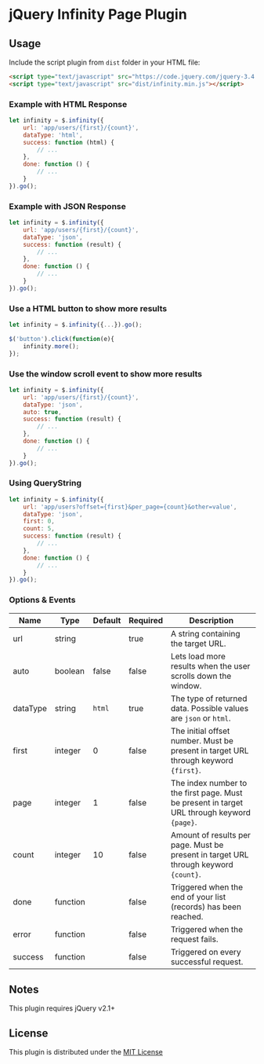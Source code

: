 # jQuery Infinity Page Plugin

## Usage

Include the script plugin from `dist` folder in your HTML file: 

```html
<script type="text/javascript" src="https://code.jquery.com/jquery-3.4.1.min.js"></script>
<script type="text/javascript" src="dist/infinity.min.js"></script>
```

### Example with HTML Response

```js
let infinity = $.infinity({
    url: 'app/users/{first}/{count}',
    dataType: 'html',
    success: function (html) {
        // ...
    },
    done: function () {
        // ...
    }
}).go();
```

### Example with JSON Response

```js
let infinity = $.infinity({
    url: 'app/users/{first}/{count}',
    dataType: 'json',
    success: function (result) {
        // ...
    },
    done: function () {
        // ...
    }
}).go();
```

### Use a HTML button to show more results

```js
let infinity = $.infinity({...}).go();

$('button').click(function(e){
    infinity.more();
});
```

### Use the window scroll event to show more results

```js
let infinity = $.infinity({
    url: 'app/users/{first}/{count}',
    dataType: 'json',
    auto: true,
    success: function (result) {
        // ...
    },
    done: function () {
        // ...
    }
}).go();
```

### Using QueryString

```js
let infinity = $.infinity({
    url: 'app/users?offset={first}&per_page={count}&other=value',
    dataType: 'json',
    first: 0,
    count: 5,
    success: function (result) {
        // ...
    },
    done: function () {
        // ...
    }
}).go();
```

### Options & Events

|Name|Type|Default|Required|Description
|---|---|---|---|---|
|url|string||true|A string containing the target URL.|
|auto|boolean|false|false|Lets load more results when the user scrolls down the window.|
|dataType|string|`html`|true|The type of returned data. Possible values are `json` or `html`.|
|first|integer|0|false|The initial offset number. Must be present in target URL through keyword `{first}`.|
|page|integer|1|false|The index number to the first page. Must be present in target URL through keyword `{page}`.|
|count|integer|10|false|Amount of results per page. Must be present in target URL through keyword `{count}`.|
|done|function||false|Triggered when the end of your list (records) has been reached.|
|error|function||false|Triggered when the request fails.|
|success|function||false|Triggered on every successful request.|

## Notes

This plugin requires jQuery v2.1+

## License

This plugin is distributed under the [MIT License](https://opensource.org/licenses/MIT)

